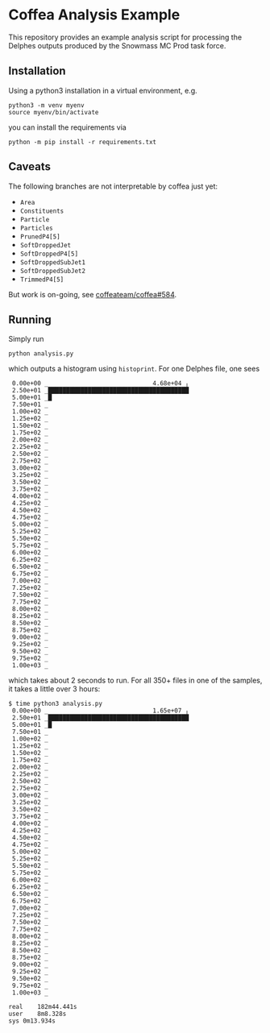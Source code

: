 # Coffea Analysis Example

This repository provides an example analysis script for processing the Delphes outputs produced by the Snowmass MC Prod task force.

## Installation

Using a python3 installation in a virtual environment, e.g.

```
python3 -m venv myenv
source myenv/bin/activate
```

you can install the requirements via

```
python -m pip install -r requirements.txt
```

## Caveats

The following branches are not interpretable by coffea just yet:

  - `Area`
  - `Constituents`
  - `Particle`
  - `Particles`
  - `PrunedP4[5]`
  - `SoftDroppedJet`
  - `SoftDroppedP4[5]`
  - `SoftDroppedSubJet1`
  - `SoftDroppedSubJet2`
  - `TrimmedP4[5]`

But work is on-going, see [coffeateam/coffea#584](https://github.com/CoffeaTeam/coffea/pull/584/).

## Running

Simply run

```
python analysis.py
```

which outputs a histogram using `histoprint`. For one Delphes file, one sees

```
 0.00e+00 _                             4.68e+04 ╷
 2.50e+01 _███████████████████████████████████████
 5.00e+01 _█
 7.50e+01 _
 1.00e+02 _
 1.25e+02 _
 1.50e+02 _
 1.75e+02 _
 2.00e+02 _
 2.25e+02 _
 2.50e+02 _
 2.75e+02 _
 3.00e+02 _
 3.25e+02 _
 3.50e+02 _
 3.75e+02 _
 4.00e+02 _
 4.25e+02 _
 4.50e+02 _
 4.75e+02 _
 5.00e+02 _
 5.25e+02 _
 5.50e+02 _
 5.75e+02 _
 6.00e+02 _
 6.25e+02 _
 6.50e+02 _
 6.75e+02 _
 7.00e+02 _
 7.25e+02 _
 7.50e+02 _
 7.75e+02 _
 8.00e+02 _
 8.25e+02 _
 8.50e+02 _
 8.75e+02 _
 9.00e+02 _
 9.25e+02 _
 9.50e+02 _
 9.75e+02 _
 1.00e+03 _
```

which takes about 2 seconds to run. For all 350+ files in one of the samples, it takes a little over 3 hours:

```
$ time python3 analysis.py
 0.00e+00 _                             1.65e+07 ╷
 2.50e+01 _███████████████████████████████████████
 5.00e+01 _█
 7.50e+01 _
 1.00e+02 _
 1.25e+02 _
 1.50e+02 _
 1.75e+02 _
 2.00e+02 _
 2.25e+02 _
 2.50e+02 _
 2.75e+02 _
 3.00e+02 _
 3.25e+02 _
 3.50e+02 _
 3.75e+02 _
 4.00e+02 _
 4.25e+02 _
 4.50e+02 _
 4.75e+02 _
 5.00e+02 _
 5.25e+02 _
 5.50e+02 _
 5.75e+02 _
 6.00e+02 _
 6.25e+02 _
 6.50e+02 _
 6.75e+02 _
 7.00e+02 _
 7.25e+02 _
 7.50e+02 _
 7.75e+02 _
 8.00e+02 _
 8.25e+02 _
 8.50e+02 _
 8.75e+02 _
 9.00e+02 _
 9.25e+02 _
 9.50e+02 _
 9.75e+02 _
 1.00e+03 _

real	182m44.441s
user	8m8.328s
sys	0m13.934s
```
